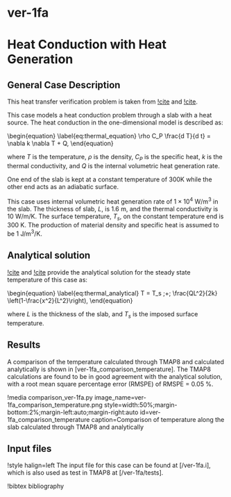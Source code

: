 # ver-1fa

# Heat Conduction with Heat Generation

## General Case Description

This heat transfer verification problem is taken from [!cite](longhurst1992verification) and [!cite](ambrosek2008verification).

This case models a heat conduction problem through a slab with a heat source. The heat conduction in the one-dimensional model is described as:

\begin{equation} \label{eq:thermal_equation}
\rho C_P \frac{d T}{d t} = \nabla k \nabla T + Q,
\end{equation}

where $T$ is the temperature, $\rho$ is the density, $C_P$ is the specific heat, $k$ is the thermal conductivity, and $Q$ is the internal volumetric heat generation rate.

One end of the slab is kept at a constant temperature of 300K while the other end acts as an adiabatic surface.

This case uses internal volumetric heat generation rate of $1 \times 10^{4}$ W/m$^3$ in the slab. The thickness of slab, $L$, is 1.6 m, and the thermal conductivity is 10 W/m/K. The surface temperature, $T_s$, on the constant temperature end is 300 K. The production of material density and specific heat is assumed to be 1 J/m$^3$/K.

## Analytical solution

[!cite](longhurst1992verification) and [!cite](ambrosek2008verification) provide the analytical solution for the steady state temperature of this case as:

\begin{equation}  \label{eq:thermal_analytical}
T = T_s \;+\; \frac{QL^2}{2k} \left(1-\frac{x^2}{L^2}\right),
\end{equation}

where $L$ is the thickness of the slab, and $T_s$ is the imposed surface temperature.

## Results

A comparison of the temperature calculated through TMAP8 and calculated analytically is shown in [ver-1fa_comparison_temperature]. The TMAP8 calculations are found to be in good agreement with the analytical solution, with a root mean square percentage error (RMSPE) of RMSPE = 0.05 %.

!media comparison_ver-1fa.py
       image_name=ver-1fa_comparison_temperature.png
       style=width:50%;margin-bottom:2%;margin-left:auto;margin-right:auto
       id=ver-1fa_comparison_temperature
       caption=Comparison of temperature along the slab calculated
       through TMAP8 and analytically

## Input files

!style halign=left
The input file for this case can be found at [/ver-1fa.i], which is also used as test in TMAP8 at [/ver-1fa/tests].

!bibtex bibliography
